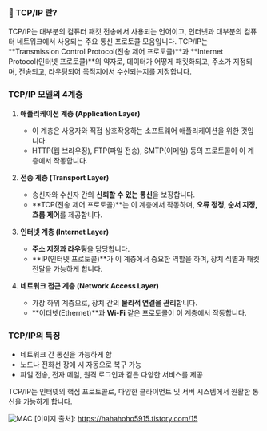 ### 🧐 TCP/IP 란?
TCP/IP는 대부분의 컴퓨터 패킷 전송에서 사용되는 언어이고, 인터넷과 대부분의 컴퓨터 네트워크에서 사용되는 주요 통신 프로토콜 모음입니다. 
TCP/IP는 **Transmission Control Protocol(전송 제어 프로토콜)**과 
**Internet Protocol(인터넷 프로토콜)**의 약자로, 데이터가 어떻게 패킷화되고, 주소가 지정되며, 전송되고, 라우팅되어 목적지에서 수신되는지를 지정합니다.

### TCP/IP 모델의 4계층

1. **애플리케이션 계층 (Application Layer)**
   - 이 계층은 사용자와 직접 상호작용하는 소프트웨어 애플리케이션을 위한 것입니다.
   - HTTP(웹 브라우징), FTP(파일 전송), SMTP(이메일) 등의 프로토콜이 이 계층에서 작동합니다.

2. **전송 계층 (Transport Layer)**
   - 송신자와 수신자 간의 **신뢰할 수 있는 통신**을 보장합니다.
   - **TCP(전송 제어 프로토콜)**는 이 계층에서 작동하며, **오류 정정, 순서 지정, 흐름 제어**를 제공합니다.

3. **인터넷 계층 (Internet Layer)**
   - **주소 지정과 라우팅**을 담당합니다.
   - **IP(인터넷 프로토콜)**가 이 계층에서 중요한 역할을 하며, 장치 식별과 패킷 전달을 가능하게 합니다.

4. **네트워크 접근 계층 (Network Access Layer)**
   - 가장 하위 계층으로, 장치 간의 **물리적 연결을 관리**합니다.
   - **이더넷(Ethernet)**과 **Wi-Fi** 같은 프로토콜이 이 계층에서 작동합니다.

### TCP/IP의 특징
- 네트워크 간 통신을 가능하게 함
- 노드나 전화선 장애 시 자동으로 복구 가능
- 파일 전송, 전자 메일, 원격 로그인과 같은 다양한 서비스를 제공

TCP/IP는 인터넷의 핵심 프로토콜로, 다양한 클라이언트 및 서버 시스템에서 원활한 통신을 가능하게 합니다.

![MAC](./images/06_TCP_IP란.png)
[이미지 출처]: https://hahahoho5915.tistory.com/15